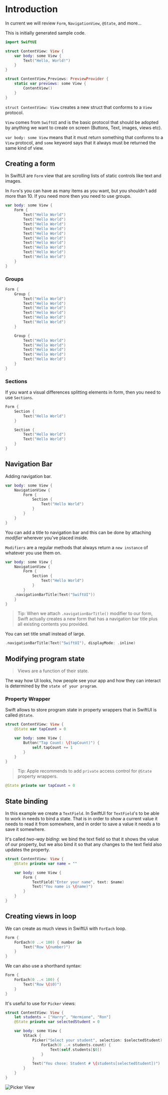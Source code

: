 # Introduction

In current we will review `Form`, `NavigationView`, `@State`, and more...

This is initially generated sample code.

```swift
import SwiftUI

struct ContentView: View {
    var body: some View {
        Text("Hello, World!")
    }
}

struct ContentView_Previews: PreviewProvider {
    static var previews: some View {
        ContentView()
    }
}
```

`struct ContentView: View` creates a new struct that conforms to a `View` protocol.

`View` comes from `SwiftUI` and is the basic protocol that should be adopted by anything we want to create on screen (Buttons, Text, images, views etc).

`var body: some View` means that it must return something that conforms to a `View` protocol, and `some` keyword says that it always must be returned the same kind of view.

## Creating a form

In SwiftUI are `Form` view that are scrolling lists of static controls like text and images.

In `Form`'s you can have as many items as you want, but you shouldn't add more than 10. If you need more then you need to use groups.

```swift
var body: some View {
    Form {
        Text("Hello World")
        Text("Hello World")
        Text("Hello World")
        Text("Hello World")
        Text("Hello World")
        Text("Hello World")
        Text("Hello World")
        Text("Hello World")
        Text("Hello World")
        Text("Hello World")
    }
}
```

### Groups

```swift
Form {
    Group {
        Text("Hello World")
        Text("Hello World")
        Text("Hello World")
        Text("Hello World")
        Text("Hello World")
        Text("Hello World")
    }

    Group {
        Text("Hello World")
        Text("Hello World")
        Text("Hello World")
        Text("Hello World")
        Text("Hello World")
    }
}
```

### Sections

If you want a visual differences splitting elements in form, then you need to use `Sections`.

```swift
Form {
    Section {
        Text("Hello World")
    }

    Section {
        Text("Hello World")
        Text("Hello World")
    }
}
```

## Navigation Bar

Adding navigation bar.

```swift
var body: some View {
    NavigationView {
        Form {
            Section {
                Text("Hello World")
            }
        }
    }
}
```

You can add a title to navigation bar and this can be done by attaching _modifier_ wherever you've placed inside.

`Modifiers` are a regular methods that always return a `new instance` of whatever you use them on.

```swift
var body: some View {
    NavigationView {
        Form {
            Section {
                Text("Hello World")
            }
        }
    .navigationBarTitle(Text("SwiftUI"))
    }
}
```

> Tip: When we attach `.navigationBarTitle()` modifier to our form, Swift actually creates a new form that has a navigation bar title plus all existing contents you provided.

You can set title small instead of large.

```swift
.navigationBarTitle(Text("SwiftUI"), displayMode: .inline)
```

## Modifying program state

> Views are a function of their state.

The way how UI looks, how people see your app and how they can interact is determined by the `state of your program`.

### Property Wrapper

Swift allows to store program state in property wrappers that in SwiftUI is called `@State`.

```swift
struct ContentView: View {
    @State var tapCount = 0

    var body: some View {
        Button("Tap Count: \(tapCount)") {
            self.tapCount += 1
        }
    }
}
```

> Tip: Apple recommends to add `private` access control for `@State` property wrappers.

```swift
@State private var tapCount = 0
```

## State binding

In this example we create a `TextField`. In SwiftUI for `TextField`'s to be able to work in needs to bind a state. That is in order to show a current value it needs to read it from somewhere, and in order to save a value it needs a to save it somewhere.

It's called _two-way biding_: we bind the text field so that it shows the value of our property, but we also bind it so that any changes to the text field also updates the property.

```swift
struct ContentView: View {
    @State private var name = ""

    var body: some View {
        Form {
            TextField("Enter your name", text: $name)
            Text("You name is \(name)")
        }
    }
}
```

## Creating views in loop

We can create as much views in SwiftUi with `ForEach` loop.

```swift
Form {
    ForEach(0 ..< 100) { number in
        Text("Row \(number)")
    }
}
```

We can also use a shorthand syntax:

```swift
Form {
    ForEach(0 ..< 100) {
        Text("Row \($0)")
    }
}
```

It's useful to use for `Picker` views:

```swift
struct ContentView: View {
    let students = ["Harry", "Hermione", "Ron"]
    @State private var selectedStudent = 0

    var body: some View {
        VStack {
            Picker("Select your student", selection: $selectedStudent) {
                ForEach(0 ..< students.count) {
                    Text(self.students[$0])
                }
            }
            Text("You chose: Student # \(students[selectedStudent])")
        }
    }
}
```

![Picker View](https://i.imgur.com/eJBjoR9.png)
